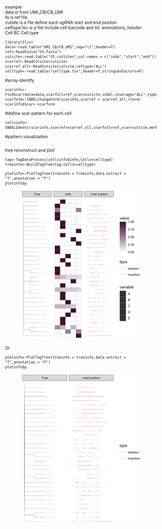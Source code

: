 example<br />
data is from UMI_CB/CB_UMI<br />
fa is ref file<br />
cutsite is a file define each sgRNA start and end positon<br />
celltype.tsv is a file include cell barcode and its' annotations, header: Cell.BC Cell.type

```
library(Slin)
data<-read.table("UMI_CB/CB_UMI",sep="\t",header=T)
ref<-ReadFasta("V3.fasta")
cutsite<-read.table("V3.cutSites",col.names = c("indx","start","end"))
scarref<-ReadCutsite(cutsite)
scarref_all<-ReadCutsite(cutsite,reftype="ALL")
celltype<-read.table("celltype.tsv",header=T,stringsAsFactors=F)
```

#array identify<br />
```
scarinfo<-FindScar(data=data,scarfull=ref,scar=cutsite,indel.coverage="ALL",type="test",cln=8)
scarform<-INDELChangeForm(scarinfo,scarref = scarref_all,cln=4)
scarinfo$Scar<-scarform
```
#define scar pattern for each cell<br />
```
cellsinfo<-INDELIdents(scarinfo,scarref=scarref_all,scarfull=ref,scar=cutsite,method.use="umi.num",indel.coverage="ALL",cln=4)
```

#pattern visualization <br />
```
```

tree reconstruct and plot
```
tag<-TagDataProcess(cellsinfo$info,Cells=celltype)
treeinfo<-BuildTagTree(tag,Cells=celltype)
```
```
plotinfo<-PlotTagTree(treeinfo = treeinfo,data.extract = "T",annotation = "T")
plotinfo$p
```
<p align="center">
<img src="https://github.com/mana-W/scar-barcode/blob/main/image/tree_tag_pattern.png" width = "400" height = "500" align=center />
</p >

Or <br />

```
plotinfo<-PlotTagTree(treeinfo = treeinfo,data.extract = "T",annotation = "F")
plotinfo$p
```
<p align="center">
<img src="https://github.com/mana-W/scar-barcode/blob/main/image/tree_pattern.png" width = "400" height = "500" align=center />
</p >
